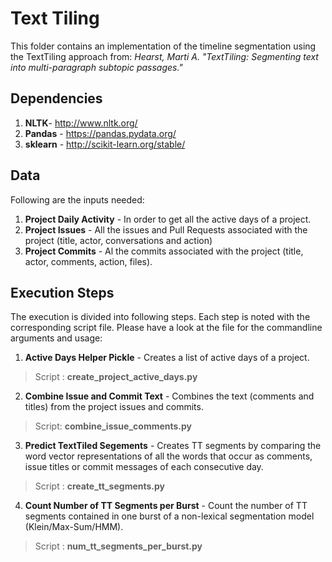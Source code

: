 # Text Tiling

This folder contains an implementation of the timeline segmentation using the TextTiling approach from: _Hearst, Marti A. "TextTiling: Segmenting text into multi-paragraph subtopic passages."_

## Dependencies
1. __NLTK__- http://www.nltk.org/
2. __Pandas__ - https://pandas.pydata.org/
3. __sklearn__ - http://scikit-learn.org/stable/

## Data
Following are the inputs needed:
1. __Project Daily Activity__ - In order to get all the active days of a project.
2. __Project Issues__ - All the issues and Pull Requests associated with the project (title, actor, conversations and action)
3. __Project Commits__ - Al the commits associated with the project (title, actor, comments, action, files).

## Execution Steps
The execution is divided into following steps. Each step is noted with the corresponding script file. Please have a look at the file for the commandline arguments and usage:

1. __Active Days Helper Pickle__ - Creates a list of active days of a project.
> Script : __create_project_active_days.py__

2. __Combine Issue and Commit Text__ - Combines the text (comments and titles) from the project issues and commits.
> Script: __combine_issue_comments.py__ 

3. __Predict TextTiled Segements__ - Creates TT segments by comparing the word vector representations of all the words that occur as comments, issue titles or commit messages of each consecutive day.
> Script : __create_tt_segments.py__
4. __Count Number of TT Segments per Burst__ - Count the number of TT segments contained in one burst of a non-lexical segmentation model (Klein/Max-Sum/HMM).
> Script : __num_tt_segments_per_burst.py__